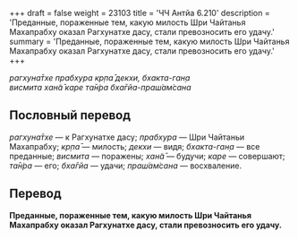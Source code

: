 +++
draft = false
weight = 23103
title = 'ЧЧ Антйа 6.210'
description = 'Преданные, пораженные тем, какую милость Шри Чайтанья Махапрабху оказал Рагхунатхе дасу, стали превозносить его удачу.'
summary = 'Преданные, пораженные тем, какую милость Шри Чайтанья Махапрабху оказал Рагхунатхе дасу, стали превозносить его удачу.'
+++

_рагхуна̄тхе прабхура кр̣па̄ декхи,_ _бхакта-ган̣а  
висмита хан̃а̄ каре та̄н̇ра бха̄гйа-праш́ам̇сана_

## Пословный перевод

_рагхуна̄тхе_ — к Рагхунатхе дасу; _прабхура_ — Шри Чайтаньи Махапрабху; _кр̣па̄_ — милость; _декхи_ — видя; _бхакта_\-_ган̣а_ — все преданные; _висмита_ — поражены; _хан̃а̄_ — будучи; _каре_ — совершают; _та̄н̇ра_ — его; _бха̄гйа_ — удачи; _праш́ам̇сана_ — восхваление.

## Перевод

**Преданные, пораженные тем, какую милость Шри Чайтанья Махапрабху оказал Рагхунатхе дасу, стали превозносить его удачу.**

